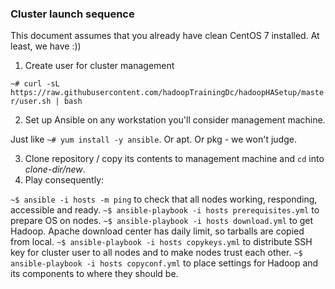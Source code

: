 ### Cluster launch sequence

This document assumes that you already have clean CentOS 7 installed. At least, we have :))

1. Create user for cluster management

`~# curl -sL https://raw.githubusercontent.com/hadoopTrainingDc/hadoopHASetup/master/user.sh | bash`

2. Set up Ansible on any workstation you'll consider management machine.

Just like `~# yum install -y ansible`. Or apt. Or pkg - we won't judge.

3. Clone repository / copy its contents to management machine and `cd` into _clone-dir/new_.  
4. Play consequently:

`~$ ansible -i hosts -m ping` to check that all nodes working, responding, accessible and ready.
`~$ ansible-playbook -i hosts prerequisites.yml` to prepare OS on nodes.
`~$ ansible-playbook -i hosts download.yml` to get Hadoop. Apache download center has daily limit, so tarballs are copied from local.
`~$ ansible-playbook -i hosts copykeys.yml` to distribute SSH key for cluster user to all nodes and to make nodes trust each other.
`~$ ansible-playbook -i hosts copyconf.yml` to place settings for Hadoop and its components to where they should be.